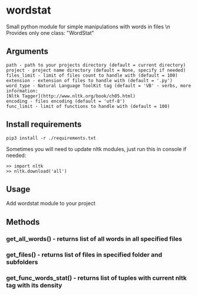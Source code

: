 # wordstat
Small python module for simple manipulations with words in files \n
Provides only one class: "WordStat"

## Arguments
    path - path to your projects directory (default = current directory)
    project - project name directory (default = None, specify if needed)
    files_limit - limit of files count to handle with (default = 100)
    extension - extension of files to handle with (default = '.py')
    word_type - Natural Language ToolKit tag (default = 'VB' - verbs, more information:
    [Nltk Tagger](http://www.nltk.org/book/ch05.html)
    encoding - files encoding (default = 'utf-8')
    func_limit - limit of functions to handle with (default = 100)

## Install requirements
```
pip3 install -r ./requirements.txt
```

Sometimes you will need to update nltk modules, just run this in console if needed:
```
>> import nltk
>> nltk.download('all')
```

## Usage

Add wordstat module to your project

## Methods

### get_all_words() - returns list of all words in all specified files
### get_files() - returns list of files in specified folder and subfolders
### get_func_words_stat() - returns list of tuples with current nltk tag with its density
